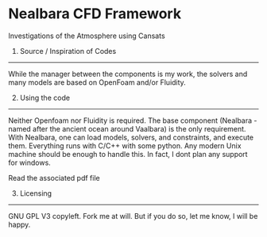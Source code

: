 Nealbara CFD Framework
======================

Investigations of the Atmosphere using Cansats


1. Source / Inspiration of Codes
--------------------------------

While the manager between the components is my work, the solvers and many models are based on OpenFoam and/or Fluidity.

2. Using the code
-----------------

Neither Openfoam nor Fluidity is required. The base component (Nealbara - named after the ancient ocean around Vaalbara) is the only requirement. With Nealbara, one can load models, solvers, and constraints, and execute them. Everything runs with C/C++ with some python. Any modern Unix machine should be enough to handle this. In fact, I dont plan any support for windows.

Read the associated pdf file

3. Licensing
------------

GNU GPL V3 copyleft. Fork me at will. But if you do so, let me know, I will be happy.

